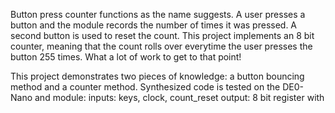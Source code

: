 Button press counter functions as the name suggests. A user presses a button and the module records the number of times it was pressed. A second button is used to reset the count. This project implements an 8 bit counter, meaning that the count rolls over everytime the user presses the button 255 times. What a lot of work to get to that point!

This project demonstrates two pieces of knowledge: a button bouncing method and a counter method. Synthesized code is tested on the DE0-Nano and 
module:
    inputs: keys, clock, count_reset
    output: 8 bit register with 